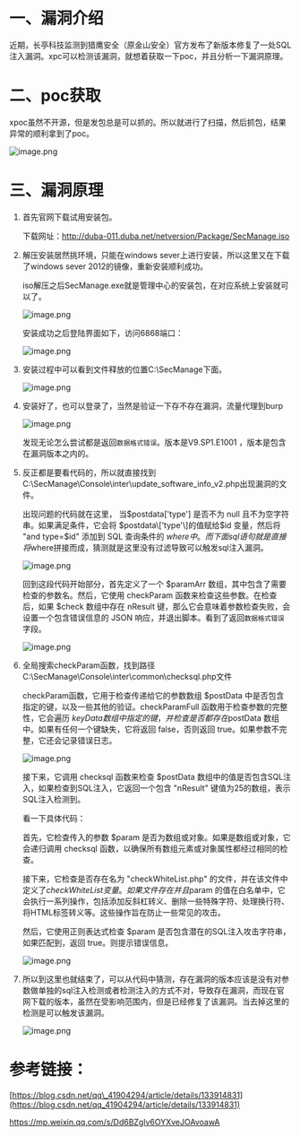 一、漏洞介绍
======

近期，长亭科技监测到猎鹰安全（原金山安全）官方发布了新版本修复了一处SQL注入漏洞。xpc可以检测该漏洞，就想着获取一下poc，并且分析一下漏洞原理。

二、poc获取
=======

xpoc虽然不开源，但是发包总是可以抓的。所以就进行了扫描，然后抓包，结果异常的顺利拿到了poc。

![image.png](https://shs3.b.qianxin.com/attack_forum/2023/10/attach-e73b698daf325d91c52c1d7ddf7d3b73acfbe554.png)

三、漏洞原理
======

1. 首先官网下载试用安装包。
    
    下载网址：<http://duba-011.duba.net/netversion/Package/SecManage.iso>
2. 解压安装居然挑环境，只能在windows sever上进行安装，所以这里又在下载了windows sever 2012的镜像，重新安装顺利成功。
    
    iso解压之后SecManage.exe就是管理中心的安装包，在对应系统上安装就可以了。
    
    ![image.png](https://shs3.b.qianxin.com/attack_forum/2023/10/attach-f2c926be2427f4f94581b636b3806b13557cdb5c.png)
    
    安装成功之后登陆界面如下，访问6868端口：
    
    ![image.png](https://shs3.b.qianxin.com/attack_forum/2023/10/attach-4381540be8c5ba78db950a68f1a37620a1a42259.png)
3. 安装过程中可以看到文件释放的位置C:\\SecManage下面。
    
    ![image.png](https://shs3.b.qianxin.com/attack_forum/2023/10/attach-bd283df6ad60c0b04bfb2a605f84c9bc0d7d9b11.png)
4. 安装好了，也可以登录了，当然是验证一下存不存在漏洞，流量代理到burp
    
    ![image.png](https://shs3.b.qianxin.com/attack_forum/2023/10/attach-658f3a5a9e86a3cbb92e561b32f88cf217fb50c2.png)
    
    发现无论怎么尝试都是返回`数据格式错误`。版本是V9.SP1.E1001 ，版本是包含在漏洞版本之内的。
5. 反正都是要看代码的，所以就直接找到C:\\SecManage\\Console\\inter\\update\_software\_info\_v2.php出现漏洞的文件。
    
    出现问题的代码就在这里， 当$postdata\['type'\] 是否不为 null 且不为空字符串。如果满足条件，它会将 $postdata\['type'\]的值赋给$id 变量，然后将 "and type=$id" 添加到 SQL 查询条件的 $where 中。而下面sql语句就是直接将$where拼接而成，猜测就是这里没有过滤导致可以触发sql注入漏洞。
    
    ![image.png](https://shs3.b.qianxin.com/attack_forum/2023/10/attach-aab3e1abfc3cac3b9191484ef63d2ddbc2519977.png)
    
    回到这段代码开始部分，首先定义了一个 $paramArr 数组，其中包含了需要检查的参数名。然后，它使用 checkParam 函数来检查这些参数。在检查后，如果 $check 数组中存在 nResult 键，那么它会意味着参数检查失败，会设置一个包含错误信息的 JSON 响应，并退出脚本。看到了返回`数据格式错误`字段。
    
    ![image.png](https://shs3.b.qianxin.com/attack_forum/2023/10/attach-19edc07c048552f3697f9e5aea0a6e39f4fe5db8.png)
6. 全局搜索checkParam函数，找到路径C:\\SecManage\\Console\\inter\\common\\checksql.php文件
    
    checkParam函数，它用于检查传递给它的参数数组 $postData 中是否包含指定的键，以及一些其他的验证。checkParamFull 函数用于检查参数的完整性，它会遍历 $keyData 数组中指定的键，并检查是否都存在$postData 数组中。如果有任何一个键缺失，它将返回 false，否则返回 true。如果参数不完整，它还会记录错误日志。
    
    ![image.png](https://shs3.b.qianxin.com/attack_forum/2023/10/attach-09d115a407cd9c8055c53f5a2d9b954882c3ab14.png)
    
    接下来，它调用 checksql 函数来检查 $postData 数组中的值是否包含SQL注入，如果检查到SQL注入，它返回一个包含 "nResult" 键值为25的数组，表示SQL注入检测到。
    
    看一下具体代码：
    
    首先，它检查传入的参数 $param 是否为数组或对象。如果是数组或对象，它会递归调用 checksql 函数，以确保所有数组元素或对象属性都经过相同的检查。
    
    接下来，它检查是否存在名为 "checkWhiteList.php" 的文件，并在该文件中定义了$checkWhiteList 变量。如果文件存在并且$param 的值在白名单中，它会执行一系列操作，包括添加反斜杠转义、删除一些特殊字符、处理换行符、将HTML标签转义等。这些操作旨在防止一些常见的攻击。
    
    然后，它使用正则表达式检查 $param 是否包含潜在的SQL注入攻击字符串，如果匹配到，返回 true。则提示错误信息。
    
    ![image.png](https://shs3.b.qianxin.com/attack_forum/2023/10/attach-ddfd7604272bcfaf94d0eff3d2c03242a8ff2ea3.png)
7. 所以到这里也就结束了，可以从代码中猜测，存在漏洞的版本应该是没有对参数做单独的sql注入检测或者检测注入的方式不对，导致存在漏洞，而现在官网下载的版本，虽然在受影响范围内，但是已经修复了该漏洞。当去掉这里的检测是可以触发该漏洞。
    
    ![image.png](https://shs3.b.qianxin.com/attack_forum/2023/10/attach-80d774b25b2803e8cda948996b7fff03820f9c36.png)

参考链接：
=====

[https://blog.csdn.net/qq\_41904294/article/details/133914831](https://blog.csdn.net/qq_41904294/article/details/133914831)

<https://mp.weixin.qq.com/s/Dd6BZglv6OYXveJOAvoawA>